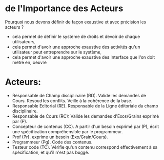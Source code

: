 # de l'Importance des Acteurs 

Pourquoi nous devons définir de façon exaustive et avec précision les acteurs ?
- cela permet de définir le système de droits et devoir de chaque utilisateurs,
- cela permet d'avoir une approche exaustive des activités qu'un utilisateur peut entreprendre sur le système,
- cela permet d'avoir une approche exaustive des Interface que l'on doit metre en, oeuvre 


# Acteurs:

* Responsable de Champ disciplinaire (RD). Valide les demandes de Cours. Résoud les conflits. Veille à la cohérence de la base.
* Responsable Editorial (RE). Responsable de la Ligne éditoriale du champ disciplinaire.
* Responsable de Cours (RC): Valide les demandes d'Exos/Grains exprimé par (P).
* Concepteur de contenus (CC). A partir d'un besoin exprimé par (P), écrit une spécification compréhensible par le programmeur.
* Prof (Pr). exprime un besoin (Exo/Grain/Cours).
* Programmeur (Pg). Code des contenus.
* Testeur code (TC). Vérifie qu'un contenu correspond effectivement à sa spécification, et qu'il n'est pas buggé.
